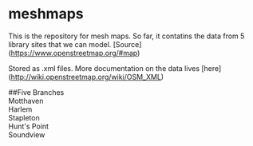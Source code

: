 # meshmaps  
This is the repository for mesh maps. So far, it contatins the data from 5 library sites that we can model.
[Source] (https://www.openstreetmap.org/#map)

Stored as .xml files. More documentation on the data lives [here] (http://wiki.openstreetmap.org/wiki/OSM_XML)

##Five Branches  
Motthaven  
Harlem  
Stapleton  
Hunt's Point  
Soundview  


